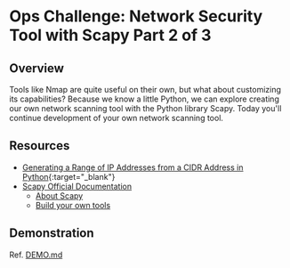 # Ops Challenge: Network Security Tool with Scapy Part 2 of 3

## Overview

Tools like Nmap are quite useful on their own, but what about customizing its capabilities? Because we know a little Python, we can explore creating our own network scanning tool with the Python library Scapy. Today you'll continue development of your own network scanning tool.

## Resources

- [Generating a Range of IP Addresses from a CIDR Address in Python](http://infinityquest.com/python-tutorials/generating-a-range-of-ip-addresses-from-a-cidr-address-in-python/){:target="_blank"}
- [Scapy Official Documentation](https://scapy.readthedocs.io/en/latest/index.html)
  - [About Scapy](https://scapy.readthedocs.io/en/latest/introduction.html#)
  - [Build your own tools](https://scapy.readthedocs.io/en/latest/extending.html)

## Demonstration

Ref. [DEMO.md](DEMO.md)
